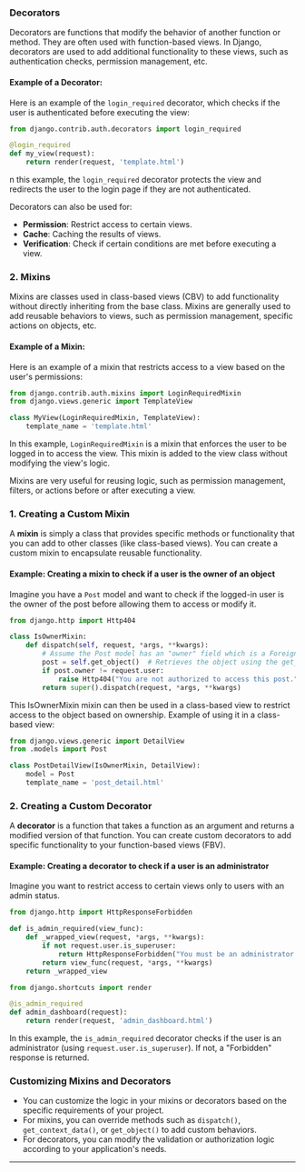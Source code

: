 ### **Decorators**

Decorators are functions that modify the behavior of another function or method. They are often used with function-based views. In Django, decorators are used to add additional functionality to these views, such as authentication checks, permission management, etc.

#### Example of a Decorator:

Here is an example of the `login_required` decorator, which checks if the user is authenticated before executing the view:


```python
from django.contrib.auth.decorators import login_required

@login_required
def my_view(request):
    return render(request, 'template.html')
```
n this example, the `login_required` decorator protects the view and redirects the user to the login page if they are not authenticated.

Decorators can also be used for:

-   **Permission**: Restrict access to certain views.
-   **Cache**: Caching the results of views.
-   **Verification**: Check if certain conditions are met before executing a view.

### 2. **Mixins**

Mixins are classes used in class-based views (CBV) to add functionality without directly inheriting from the base class. Mixins are generally used to add reusable behaviors to views, such as permission management, specific actions on objects, etc.

#### Example of a Mixin:

Here is an example of a mixin that restricts access to a view based on the user's permissions:

```python
from django.contrib.auth.mixins import LoginRequiredMixin
from django.views.generic import TemplateView

class MyView(LoginRequiredMixin, TemplateView):
    template_name = 'template.html'
```
In this example, `LoginRequiredMixin` is a mixin that enforces the user to be logged in to access the view. This mixin is added to the view class without modifying the view's logic.

Mixins are very useful for reusing logic, such as permission management, filters, or actions before or after executing a view.

### 1. **Creating a Custom Mixin**

A **mixin** is simply a class that provides specific methods or functionality that you can add to other classes (like class-based views). You can create a custom mixin to encapsulate reusable functionality.

#### Example: Creating a mixin to check if a user is the owner of an object

Imagine you have a `Post` model and want to check if the logged-in user is the owner of the post before allowing them to access or modify it.

```python
from django.http import Http404

class IsOwnerMixin:
    def dispatch(self, request, *args, **kwargs):
        # Assume the Post model has an "owner" field which is a ForeignKey to User
        post = self.get_object()  # Retrieves the object using the get_object() method
        if post.owner != request.user:
            raise Http404("You are not authorized to access this post.")
        return super().dispatch(request, *args, **kwargs)
```
This IsOwnerMixin mixin can then be used in a class-based view to restrict access to the object based on ownership. Example of using it in a class-based view:

```python
from django.views.generic import DetailView
from .models import Post

class PostDetailView(IsOwnerMixin, DetailView):
    model = Post
    template_name = 'post_detail.html'
```
### 2. **Creating a Custom Decorator**

A **decorator** is a function that takes a function as an argument and returns a modified version of that function. You can create custom decorators to add specific functionality to your function-based views (FBV).

#### Example: Creating a decorator to check if a user is an administrator

Imagine you want to restrict access to certain views only to users with an admin status.

```python
from django.http import HttpResponseForbidden

def is_admin_required(view_func):
    def _wrapped_view(request, *args, **kwargs):
        if not request.user.is_superuser:
            return HttpResponseForbidden("You must be an administrator to access this page.")
        return view_func(request, *args, **kwargs)
    return _wrapped_view
```
```python
from django.shortcuts import render

@is_admin_required
def admin_dashboard(request):
    return render(request, 'admin_dashboard.html')
```
In this example, the `is_admin_required` decorator checks if the user is an administrator (using `request.user.is_superuser`). If not, a "Forbidden" response is returned.

### Customizing Mixins and Decorators

-   You can customize the logic in your mixins or decorators based on the specific requirements of your project.
-   For mixins, you can override methods such as `dispatch()`, `get_context_data()`, or `get_object()` to add custom behaviors.
-   For decorators, you can modify the validation or authorization logic according to your application's needs.

----------
